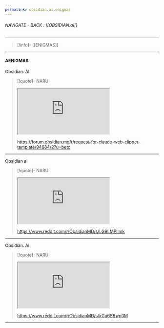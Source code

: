 ```yaml
---
permalink: obsidian.ai.enigmas
---
```


###### NAVIGATE - BACK : [[OBSIDIAN.ai]]
----
>[!info]- [[ENIGMAS]]
----
#### AENIGMAS




Obsidian. AI
>[!quote]- NARU
><iframe allowfullscreen allow="accelerometer; autoplay; clipboard-write; encrypted-media; gyroscope; picture-in-picture" src="https://forum.obsidian.md/t/request-for-claude-web-clipper-template/94684/2?u=beto" class="iframe-container iframe-generic"></iframe>
>
>https://forum.obsidian.md/t/request-for-claude-web-clipper-template/94684/2?u=beto

----

Obsidian ai
>[!quote]- NARU
><iframe allowfullscreen allow="accelerometer; autoplay; clipboard-write; encrypted-media; gyroscope; picture-in-picture" src="https://www.reddit.com/r/ObsidianMD/s/LG9LMPIlmk" class="iframe-container iframe-generic"></iframe>
>
>https://www.reddit.com/r/ObsidianMD/s/LG9LMPIlmk

-----

Obsidian. Ai
>[!quote]- NARU
><iframe allowfullscreen allow="accelerometer; autoplay; clipboard-write; encrypted-media; gyroscope; picture-in-picture" src="https://www.reddit.com/r/ObsidianMD/s/kGu6S6wn0M" class="iframe-container iframe-generic"></iframe>
>
>https://www.reddit.com/r/ObsidianMD/s/kGu6S6wn0M

------

